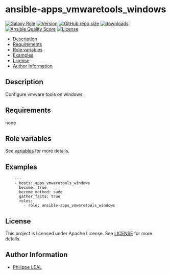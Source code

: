 # ansible-apps_vmwaretools_windows

[![Galaxy Role](https://img.shields.io/badge/galaxy-apps_vmwaretools_windows-purple?style=flat)](https://galaxy.ansible.com/lotusnoir/apps_vmwaretools_windows)
[![Version](https://img.shields.io/github/release/lotusnoir/ansible-apps_vmwaretools_windows.svg)](https://github.com/lotusnoir/ansible-apps_vmwaretools_windows/releases/latest)
[![GitHub repo size](https://img.shields.io/github/repo-size/lotusnoir/ansible-apps_vmwaretools_windows?color=orange&style=flat)](https://galaxy.ansible.com/lotusnoir/apps_vmwaretools_windows)
[![downloads](https://img.shields.io/ansible/role/d/)](https://galaxy.ansible.com/lotusnoir/apps_vmwaretools_windows)
[![Ansible Quality Score](https://img.shields.io/ansible/quality/)](https://galaxy.ansible.com/lotusnoir/apps_vmwaretools_windows)
[![License](https://img.shields.io/badge/license-Apache--2.0-brightgreen?style=flat)](https://opensource.org/licenses/Apache-2.0)

<!-- START doctoc generated TOC please keep comment here to allow auto update -->
<!-- DON'T EDIT THIS SECTION, INSTEAD RE-RUN doctoc TO UPDATE -->

- [Description](#description)
- [Requirements](#requirements)
- [Role variables](#role-variables)
- [Examples](#examples)
- [License](#license)
- [Author Information](#author-information)

<!-- END doctoc generated TOC please keep comment here to allow auto update -->

## Description

Configure vmware tools on windows

## Requirements

none

## Role variables

See [variables](/defaults/main.yml) for more details.

## Examples

        ---
        - hosts: apps_vmwaretools_windows
          become: true
          become_method: sudo
          gather_facts: true
          roles:
            - role: ansible-apps_vmwaretools_windows

## License

This project is licensed under Apache License. See [LICENSE](/LICENSE) for more details.

## Author Information

- [Philippe LEAL](https://github.com/lotusnoir)
